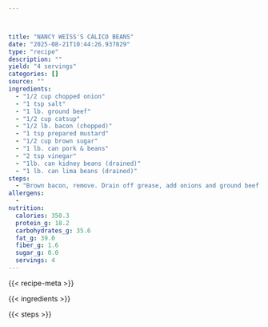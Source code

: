 ```yaml
---



title: "NANCY WEISS'S CALICO BEANS"
date: "2025-08-21T10:44:26.937829"
type: "recipe"
description: ""
yield: "4 servings"
categories: []
source: ""
ingredients:
  - "1/2 cup chopped onion"
  - "1 tsp salt"
  - "1 lb. ground beef"
  - "1/2 cup catsup"
  - "1/2 lb. bacon (chopped)"
  - "1 tsp prepared mustard"
  - "1/2 cup brown sugar"
  - "1 lb. can pork & beans"
  - "2 tsp vinegar"
  - "1lb. can kidney beans (drained)"
  - "1 lb. can lima beans (drained)"
steps:
  - "Brown bacon, remove. Drain off grease, add onions and ground beef; brown. Mix all other ingredients together and add to meat mixture along with browned bacon. Place in a 9x13 casserole and bake 1 hour in a 350 degree oven."
allergens:
  -
nutrition:
  calories: 350.3
  protein_g: 18.2
  carbohydrates_g: 35.6
  fat_g: 39.0
  fiber_g: 1.6
  sugar_g: 0.0
  servings: 4
---
```


{{< recipe-meta >}}

{{< ingredients >}}

{{< steps >}}
